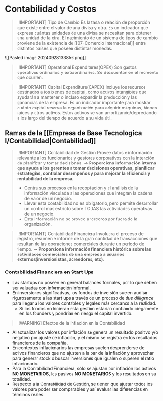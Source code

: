 # Contabilidad y Costos

> [!IMPORTANT] Tipo de Cambio
> Es la tasa o relación de proporción que existe entre el valor de una divisa y otra. 
> Es un indicador que expresa cuántas unidades de una divisa se necesitan para obtener una unidad de la otra.
> El nacimiento de un sistema de tipos de cambio proviene de la existencia de [[07-Comercio Internacional]] entre distintos países que poseen distintas monedas.

![[Pasted image 20240928133856.png]]


> [!IMPORTANT] Operational Expenditures(OPEX)
> Son gastos operativos ordinarios y extraordinarios. Se descuentan en el momento que ocurren.


> [!IMPORTANT] Capital Expenditure(CAPEX)
> Incluye los recursos destinados a los bienes de capital, como activos intangibles que ayudarán a mantener o incluso expandir la producción y las ganancias de la empresa.
> Es un indicador importante para mostrar cuánto capital reserva la organización para adquirir máquinas, bienes raíces y otros activos. Estos activos se van amortizando/depreciando a los largo del tiempo de acuerdo a su vida útil.

## Ramas de la [[Empresa de Base Tecnológica I/Contabilidad|Contabilidad]]

> [!IMPORTANT] Contabilidad de Gestión
> Provee datos e información relevante a los funcionarios y gestores corporativos con la intención de planificar y tomar decisiones. -> **Proporciona información interna que ayuda a los gerentes a tomar decisiones operativas, planificar estrategias, controlar desempeños y para mejorar la eficiencia y rentabilidad de la empresa**.
> - Centra sus procesos en la recopilación y el análisis de la información vinculada a las operaciones que integran la cadena de valor de un negocio.
> - Llevar esta contabilidad no es obligatorio, pero permite desarrollar un control más estricto sobre TODAS las actividades operativas de un negocio.
> - Esta información no se provee a terceros por fuera de la organización.


> [!IMPORTANT] Contabilidad Financiera
> Involucra el proceso de registro, resumen e informe de la gran cantidad de transacciones que resultan de las operaciones comerciales durante un período de tiempo. -> **Proporciona información financiera histórica sobre las actividades comerciales de una empresa a usuarios externos(inversionistas, acreedores, etc)**.

### Contabilidad Financiera en Start Ups
- Las startups no poseen en general balances formales, por lo que deben ser valuadas con información informal.
- En inversiones significativas, los fondos de inversión suelen auditar rigurosamente a las start ups a través de un proceso de *due dilligence* para llegar a los valores contables y legales más cercanos a la realidad.
	- Si los fondos no hicieran esta gestión estarían confiando ciegamente en los founders y pondrían en riesgo el capital invertido.

> [!WARNING] Efectos de la Inflación en la Contabilidad

- Al actualizar los valores por inflación se genera un resultado positivo y/o negativo por ajuste de inflación, y el mismo se registra en los resultados financieros de la compañía.
- En contextos inflacionarios las empresas suelen desprenderse de activos financieros que no ajusten a la par de la inflación y aprovechar para generar stock o buscar inversiones que igualen o superen el ratio inflacionario.
- Para la Contabilidad Financiera, sólo se ajustan por inflación los activos **NO MONETARIOS**, los pasivos **NO MONETARIOS** y los resultados en su totalidad.
- Respecto a la Contabilidad de Gestión, se tienen que ajustar todos los valores para poder ser comparables y así evaluar las diferencias en términos reales.

